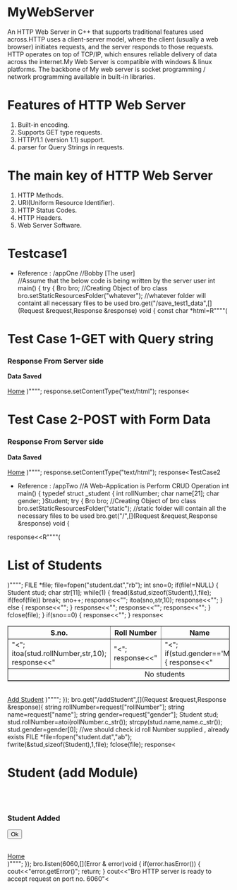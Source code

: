# MyWebServer
An HTTP Web Server in C++ that supports traditional features used across.HTTP uses a client-server model, where the client (usually a web browser)
initiates requests, and the server responds to those requests. HTTP operates on top of TCP/IP, which ensures reliable delivery of data across the 
internet.My Web Server is compatible with windows & linux platforms. The backbone of My web server is socket programming / network programming 
available in built-in libraries.

# Features of HTTP Web Server
1) Built-in encoding.
2) Supports GET type requests.
3) HTTP/1.1 (version 1.1) support.
4) parser for Query Strings in requests.

# The main key of HTTP Web Server
1) HTTP Methods.
2) URI(Uniform Resource Identifier).
3) HTTP Status Codes.
4) HTTP Headers.
5) Web Server Software.
# Testcase1
* Reference : /appOne 
//Bobby [The user]  
//Assume that the below code is being written by the server user
int main()
{
try
{
Bro bro;    //Creating Object of bro class
bro.setStaticResourcesFolder("whatever"); //whatever folder will containt all necessary files to be used
bro.get("/save_test1_data",[](Request &request,Response &response) void {
const char *html=R""""(
<!DOCTYPE HTML>
<html lang='en'>
<head>
<meta charset='utf-8'>
<title>Bro Test Cases</title>
</head>
<body>
<h1>Test Case 1-GET with Query string</h1>
<h3>Response From Server side</h3>
<b>Data Saved</b>
<br/><br/>
<a href='/index.html'>Home</a>
</body>
</html>
)"""";
response.setContentType("text/html");
response<<html;
});
bro.post("/save_test2_data",[](Request &request,Response &response) void {
const char *html=R""""(
<!DOCTYPE HTML>
<html lang='en'>
<head>
<meta charset='utf-8'>
<title>Bro Test Cases</title>
</head>
<body>
<h1>Test Case 2-POST with Form Data</h1>
<h3>Response From Server side</h3>
<b>Data Saved</b>
<br/><br/>
<a href='/index.html'>Home</a>
</body>
</html>
)"""";
response.setContentType("text/html");
response<<html;
});
bro.listen(6060,[](Error & error)void {
if(error.hasError())
{
cout<<"error.getError()";
return;
}
cout<<"Bro HTTP server is ready to accept request on port no. 6060"<<endl;
});
}catch(string exception)
{
//In case if something is not going as per the rule
cout<<exception<<endl;
}
return 0;
}

# TestCase2
* Reference : /appTwo
//A Web-Application is Perform CRUD Operation
int main()
{
typedef struct _student
{
int rollNumber;
char name[21];
char gender;
}Student;
try
{
Bro bro;    //Creating Object of bro class
bro.setStaticResourcesFolder("static"); //static folder will contain all the necessary files to be used
bro.get("/",[](Request &request,Response &response) void {

response<<R""""(
<!DOCTYPE HTML>
<html lang='en'>
<head>
<meta charset='utf-8'>
<title>Thinking Machines</title>
</head>
<body>
<h1>List of Students</h1>
<table border='1'>
<thead>
<tr>
<th>S.no.</th><th>Roll Number</th><th>Name</th><th>Gender</th>
<th>Edit</th><th>Delete</th>
</tr>
</thead>
<tbody>
)"""";
FILE *file;
file=fopen("student.dat","rb");
int sno=0;
if(file!=NULL)
{
Student stud;
char str[11];
while(1)
{
fread(&stud,sizeof(Student),1,file);
if(feof(file)) break;
sno++;
response<<"<tr>";
itoa(sno,str,10);
response<<"<td>"<<str<<"</td>";
itoa(stud.rollNumber,str,10);
response<<"<td>"<<str<<"</td>";
response<<"<td>"<<stud.name<<"</td>";
if(stud.gender=='M')
{
response<<"<td><img src='images/male.png'/></td>";
}
else
{
response<<"<td><img src='images/female.png'/></td>";
}
response<<"<td><a href='/editStudent?rollNumber="<<str<<"'>Edit</a></td>";
response<<"<td><a href='/deleteStudent?rollNumber="<<str<<"'>Delete</a></td>";
response<<"</tr>";
}
fclose(file);
}
if(sno==0)
{
response<<"<tr><td colspan='6' align='center'>No students</td></tr>";
}
response<<R""""(
</tbody>
</table>
<br/>
<a href='StudentAddForm.html'>Add Student</a>
</body>
</html>
)"""";
});
bro.get("/addStudent",[](Request &request,Response &response){
string rollNumber=request["rollNumber"];
string name=request["name"];
string gender=request["gender"];
Student stud;
stud.rollNumber=atoi(rollNumber.c_str());
strcpy(stud.name,name.c_str());
stud.gender=gender[0];
//we should check id roll Number supplied , already exists
FILE *file=fopen("student.dat","ab");
fwrite(&stud,sizeof(Student),1,file);
fclose(file);
response<<R""""(
<!DOCTYPE HTML>
<html lang='en'>
<head>
<meta charset='utf-8'>
<title>Thinking Machines</title>
</head>
<body>
<h1>Student (add Module)</h1>
<br/>
<br/>
<h3>Student Added</h3>
<form action='/'>
<button type='submit'>Ok</button>
</form>
<br/>
<a href='/'>Home</a><br/>
</body>
</html>
)"""";
});
bro.listen(6060,[](Error & error)void {
if(error.hasError())
{
cout<<"error.getError()";
return;
}
cout<<"Bro HTTP server is ready to accept request on port no. 6060"<<endl;
});
}catch(string exception)
{
//In case if something is not going as per the rule
cout<<exception<<endl;
}
return 0;
}
